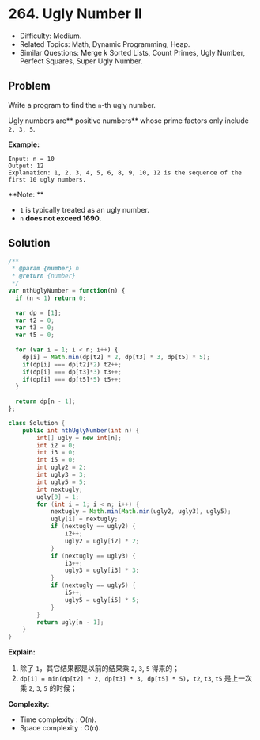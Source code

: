 # 264. Ugly Number II

- Difficulty: Medium.
- Related Topics: Math, Dynamic Programming, Heap.
- Similar Questions: Merge k Sorted Lists, Count Primes, Ugly Number, Perfect Squares, Super Ugly Number.

## Problem

Write a program to find the ```n```-th ugly number.

Ugly numbers are** positive numbers** whose prime factors only include ```2, 3, 5```. 

**Example:**

```
Input: n = 10
Output: 12
Explanation: 1, 2, 3, 4, 5, 6, 8, 9, 10, 12 is the sequence of the first 10 ugly numbers.
```

**Note: ** 

- ```1``` is typically treated as an ugly number.
- ```n``` **does not exceed 1690**.

## Solution

```javascript
/**
 * @param {number} n
 * @return {number}
 */
var nthUglyNumber = function(n) {
  if (n < 1) return 0;
  
  var dp = [1];
  var t2 = 0;
  var t3 = 0;
  var t5 = 0;
  
  for (var i = 1; i < n; i++) {
    dp[i] = Math.min(dp[t2] * 2, dp[t3] * 3, dp[t5] * 5);
    if(dp[i] === dp[t2]*2) t2++; 
    if(dp[i] === dp[t3]*3) t3++;
    if(dp[i] === dp[t5]*5) t5++;
  }
  
  return dp[n - 1];
};
```

```java
class Solution {
    public int nthUglyNumber(int n) {
        int[] ugly = new int[n];
        int i2 = 0;
        int i3 = 0;
        int i5 = 0;
        int ugly2 = 2;
        int ugly3 = 3;
        int ugly5 = 5;
        int nextugly;
        ugly[0] = 1;
        for (int i = 1; i < n; i++) {
            nextugly = Math.min(Math.min(ugly2, ugly3), ugly5);
            ugly[i] = nextugly;
            if (nextugly == ugly2) {
                i2++;
                ugly2 = ugly[i2] * 2;
            }
            if (nextugly == ugly3) {
                i3++;
                ugly3 = ugly[i3] * 3;
            }
            if (nextugly == ugly5) {
                i5++;
                ugly5 = ugly[i5] * 5;
            }
        }
        return ugly[n - 1];
    }
}
```

**Explain:**

1. 除了 `1`，其它结果都是以前的结果乘 `2`, `3`, `5` 得来的；
2. `dp[i] = min(dp[t2] * 2, dp[t3] * 3, dp[t5] * 5)`，`t2`, `t3`, `t5` 是上一次乘 `2`, `3`, `5` 的时候；

**Complexity:**

* Time complexity : O(n).
* Space complexity : O(n).
